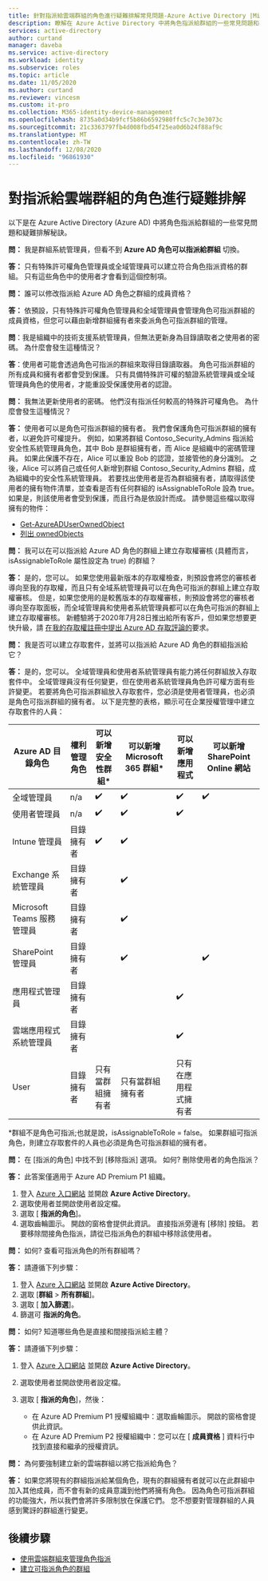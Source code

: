 ```yaml
---
title: 針對指派給雲端群組的角色進行疑難排解常見問題-Azure Active Directory |Microsoft Docs
description: 瞭解在 Azure Active Directory 中將角色指派給群組的一些常見問題和疑難排解秘訣。
services: active-directory
author: curtand
manager: daveba
ms.service: active-directory
ms.workload: identity
ms.subservice: roles
ms.topic: article
ms.date: 11/05/2020
ms.author: curtand
ms.reviewer: vincesm
ms.custom: it-pro
ms.collection: M365-identity-device-management
ms.openlocfilehash: 8735a0d34b9fcf5b86b6592980ffc5c7c3e3073c
ms.sourcegitcommit: 21c3363797fb4d008fbd54f25ea0d6b24f88af9c
ms.translationtype: MT
ms.contentlocale: zh-TW
ms.lasthandoff: 12/08/2020
ms.locfileid: "96861930"
---
```

# <a name="troubleshooting-roles-assigned-to-cloud-groups"></a>對指派給雲端群組的角色進行疑難排解

以下是在 Azure Active Directory (Azure AD) 中將角色指派給群組的一些常見問題和疑難排解秘訣。

**問：** 我是群組系統管理員，但看不到 **Azure AD 角色可以指派給群組** 切換。

**答：** 只有特殊許可權角色管理員或全域管理員可以建立符合角色指派資格的群組。 只有這些角色中的使用者才會看到這個控制項。

**問：** 誰可以修改指派給 Azure AD 角色之群組的成員資格？

**答：** 依預設，只有特殊許可權角色管理員和全域管理員會管理角色可指派群組的成員資格，但您可以藉由新增群組擁有者來委派角色可指派群組的管理。

**問**：我是組織中的技術支援系統管理員，但無法更新身為目錄讀取者之使用者的密碼。 為什麼會發生這種情況？

**答**：使用者可能會透過角色可指派的群組來取得目錄讀取器。 角色可指派群組的所有成員和擁有者都會受到保護。 只有具備特殊許可權的驗證系統管理員或全域管理員角色的使用者，才能重設受保護使用者的認證。

**問：** 我無法更新使用者的密碼。 他們沒有指派任何較高的特殊許可權角色。 為什麼會發生這種情況？

**答：** 使用者可以是角色可指派群組的擁有者。 我們會保護角色可指派群組的擁有者，以避免許可權提升。 例如，如果將群組 Contoso_Security_Admins 指派給安全性系統管理員角色，其中 Bob 是群組擁有者，而 Alice 是組織中的密碼管理員。 如果此保護不存在，Alice 可以重設 Bob 的認證，並接管他的身分識別。 之後，Alice 可以將自己或任何人新增到群組 Contoso_Security_Admins 群組，成為組織中的安全性系統管理員。 若要找出使用者是否為群組擁有者，請取得該使用者的擁有物件清單，並查看是否有任何群組的 isAssignableToRole 設為 true。 如果是，則該使用者會受到保護，而且行為是依設計而成。 請參閱這些檔以取得擁有的物件：

- [Get-AzureADUserOwnedObject](/powershell/module/azuread/get-azureaduserownedobject)  
- [列出 ownedObjects](/graph/api/user-list-ownedobjects?tabs=http)

**問：** 我可以在可以指派給 Azure AD 角色的群組上建立存取權審核 (具體而言，isAssignableToRole 屬性設定為 true) 的群組？  

**答：** 是的，您可以。 如果您使用最新版本的存取權檢查，則預設會將您的審核者導向至我的存取權，而且只有全域系統管理員可以在角色可指派的群組上建立存取權審核。 但是，如果您使用的是較舊版本的存取權審核，則預設會將您的審核者導向至存取面板，而全域管理員和使用者系統管理員都可以在角色可指派的群組上建立存取權審核。 新體驗將于2020年7月28日推出給所有客戶，但如果您想要更快升級，請 [在我的存取權註冊中提出 Azure AD 存取評論的](https://forms.microsoft.com/Pages/ResponsePage.aspx?id=v4j5cvGGr0GRqy180BHbR5dv-S62099HtxdeKIcgO-NUOFJaRDFDWUpHRk8zQ1BWVU1MMTcyQ1FFUi4u)要求。

**問：** 我是否可以建立存取套件，並將可以指派給 Azure AD 角色的群組指派給它？

**答：** 是的，您可以。 全域管理員和使用者系統管理員有能力將任何群組放入存取套件中。 全域管理員沒有任何變更，但在使用者系統管理員角色許可權方面有些許變更。 若要將角色可指派群組放入存取套件，您必須是使用者管理員，也必須是角色可指派群組的擁有者。 以下是完整的表格，顯示可在企業授權管理中建立存取套件的人員：

Azure AD 目錄角色 | 權利管理角色 | 可以新增安全性群組\* | 可以新增 Microsoft 365 群組\* | 可以新增應用程式 | 可以新增 SharePoint Online 網站
----------------------- | --------------------------- | ----------------------- | ------------------------- | ----------- |  -----------------------------
全域管理員 | n/a | ✔️ | ✔️ | ✔️  | ✔️
使用者管理員  | n/a  | ✔️  | ✔️  | ✔️
Intune 管理員 | 目錄擁有者 | ✔️  | ✔️  | &nbsp;  | &nbsp;
Exchange 系統管理員  | 目錄擁有者  | &nbsp; | ✔️  | &nbsp;  | &nbsp;
Microsoft Teams 服務管理員 | 目錄擁有者  | &nbsp; | ✔️  | &nbsp;  | &nbsp;
SharePoint 管理員 | 目錄擁有者 | &nbsp; | ✔️  | &nbsp;  | ✔️ 
應用程式管理員 | 目錄擁有者  | &nbsp;  | &nbsp; | ✔️  | &nbsp;
雲端應用程式系統管理員 | 目錄擁有者  | &nbsp;  | &nbsp; | ✔️  | &nbsp;
User | 目錄擁有者 | 只有當群組擁有者 | 只有當群組擁有者 | 只有在應用程式擁有者  | &nbsp;

\*群組不是角色可指派;也就是說，isAssignableToRole = false。 如果群組可指派角色，則建立存取套件的人員也必須是角色可指派群組的擁有者。

**問：** 在 [指派的角色] 中找不到 [移除指派] 選項。 如何? 刪除使用者的角色指派？

**答：** 此答案僅適用于 Azure AD Premium P1 組織。

1. 登入 [Azure 入口網站](https://portal.azure.com) 並開啟 **Azure Active Directory**。
1. 選取使用者並開啟使用者設定檔。
1. 選取 [ **指派的角色**]。
1. 選取齒輪圖示。 開啟的窗格會提供此資訊。 直接指派旁邊有 [移除] 按鈕。 若要移除間接角色指派，請從已指派角色的群組中移除該使用者。

**問：** 如何? 查看可指派角色的所有群組嗎？

**答：** 請遵循下列步驟：

1. 登入 [Azure 入口網站](https://portal.azure.com) 並開啟 **Azure Active Directory**。
1. 選取 [**群組**  >  **所有群組**]。
1. 選取 [ **加入篩選**]。
1. 篩選可 **指派的角色**。

**問：** 如何? 知道哪些角色是直接和間接指派給主體？

**答：** 請遵循下列步驟：

1. 登入 [Azure 入口網站](https://portal.azure.com) 並開啟 **Azure Active Directory**。
1. 選取使用者並開啟使用者設定檔。
1. 選取 [ **指派的角色**]，然後：

    - 在 Azure AD Premium P1 授權組織中：選取齒輪圖示。 開啟的窗格會提供此資訊。
    - 在 Azure AD Premium P2 授權組織中：您可以在 [ **成員資格** ] 資料行中找到直接和繼承的授權資訊。

**問：** 為何要強制建立新的雲端群組以將它指派給角色？  

**答：** 如果您將現有的群組指派給某個角色，現有的群組擁有者就可以在此群組中加入其他成員，而不會有新的成員意識到他們將擁有角色。 因為角色可指派群組的功能強大，所以我們會將許多限制放在保護它們。 您不想要對管理群組的人員感到驚訝的群組進行變更。

## <a name="next-steps"></a>後續步驟

- [使用雲端群組來管理角色指派](groups-concept.md)
- [建立可指派角色的群組](groups-create-eligible.md)
